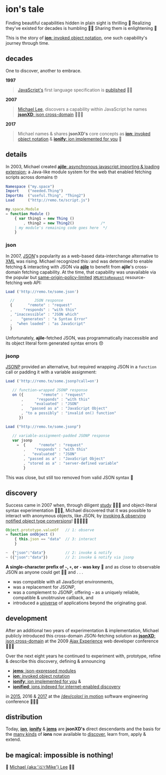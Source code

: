# ion's tale


Finding beautiful capabilities hidden in plain sight is thrilling 🚀 Realizing they've
existed for decades is humbling 🙇🏾 Sharing them is enlightening 🖤

This is the story of [**ion**: invoked object notation](./ions/ion.md#ion), one such
capability's journey through time.


## decades

One to discover, another to embrace.

**1997**

>[JavaScript's](https://web.archive.org/web/20070916144913/http://wp.netscape.com/newsref/pr/newsrelease67.html)
first language specification is
[published](http://www.ecma-international.org/publications/files/ECMA-ST-ARCH/ECMA-262,%201st%20edition,%20June%201997.pdf)
👏🏾

**2007**

>[Michael Lee](https://github.com/iskitz),
discovers a capability within JavaScript he names
[**jsonXD**: json cross-domain](http://www.slideshare.net/iskitz/using-jsonxd-for-crossdomain-json-exchange)
👨🏾‍💻

**2017**

>Michael names & shares **jsonXD's** core concepts as
[**ion**: invoked object notation](ions/ion.md#ion)
&
[**ionify**: ion implemented for you](http://api.ionify.net/) 🎉


## details

In 2003, Michael created
[**ajile**: asynchronous javascript importing & loading extension](http://ajile.net);
a Java-like module system for the web that enabled fetching scripts across domains 🤓

```javascript
Namespace ("my.space")
Import    ("needed.Thing")
ImportAs  ("useful.Thing", "Thing2")
Load      ("http://remo.te/script.js")

my.space.Module
= function Module ()
    { var thing1 = new Thing ()
        , thing2 = new Thing2()            /*
    | my module's remaining code goes here  */
    }
```

### json

In 2007, [JSON](https://en.wikipedia.org/wiki/JSON)'s popularity as a web-based
data-interchange alternative to [XML](https://en.wikipedia.org/wiki/XML) was rising. Michael
recognized this💡and was determined to enable fetching & interacting with JSON via
[**ajile**](http://ajile.net) to benefit from **ajile**'s cross-domain fetching capability.
At the time, that capability was unavailable via the popular but
[same-origin-policy-limited](https://en.wikipedia.org/wiki/Same-origin_policy)
[`XMLHttpRequest`](https://en.wikipedia.org/wiki/XMLHttpRequest)
resource-fetching web API:

```javascript
Load ('http://remo.te/some.json')

  //         JSON response
  {       "remote" : "request"
  ,     "responds" : "with this"
  , "inaccessible" : "JSON which"
  ,    "generates" : "a Syntax Error"
  ,  "when loaded" : "as JavaScript"
  }
```

Unfortunately, **ajile**-fetched JSON, was programmatically inaccessible and its object
literal form generated syntax errors 😞

### jsonp

[JSONP](https://en.wikipedia.org/wiki/JSONP) provided an alternative, but required wrapping
JSON in a `function` call or padding it with a variable assignment:

```javascript
Load ('http://remo.te/some.jsonp?call=on')

   // function-wrapped JSONP response
   on ({        "remote" : "request"
       ,      "responds" : "with this"
       ,     "evaluated" : "JSON"
       ,   "passed as a" : "JavaScript Object"
       , "to a possibly" : "invalid on() function"
      })

Load ("http://remo.te/some.jsonp")

   // variable-assignment-padded JSONP response
   var jsonp
     =  {      "remote" : "request"
        ,    "responds" : "with this"
        ,   "evaluated" : "JSON"
        , "passed as a" : "JavaScript Object"
        , "stored as a" : "server-defined variable"
        }
```
This was close, but still too removed from valid JSON syntax 🤔

## discovery

Success came in 2007 when, through diligent
[study](https://ecma-international.org/publications/files/ECMA-ST-ARCH/ECMA-262,%203rd%20edition,%20December%201999.pdf)
👨🏾‍🏫 and object-literal syntax experimentation 👨🏽‍🔬, Michael discovered that it was possible
to interact with anonymous objects, like JSON, by
[invoking & observing notified object type conversions](ions/ion.md#function)!
👨🏾‍💻👌🏾

```javascript
Object.prototype.valueOf   // 1: observe
= function onObject ()
    { this.json == "data"  // 3: interact
    }

~  {"json":"data"}         // 2: invoke & notify
~ ({"json":"data"})        // 2: invoke & notify via jsonp
```

**A single-character prefix of `~`, `+`, or `-` was key** 🎉 and as close to observable JSON
as anyone could get 👏🏾 and . . .

+ was compatible with all JavaScript environments,
+ was a replacement for JSONP,
+ was a complement to JSONP, offering **`~`** as a uniquely reliable, compatible & unobtrusive
  callback, and
+ introduced a [universe](http://api.ionify.net/) of applications beyond the originating goal.


## development

After an additional two years of experimentation & implementation, Michael
publicly introduced this cross-domain JSON-fetching solution as
[**jsonXD**: json cross-domain](http://www.slideshare.net/iskitz/using-jsonxd-for-crossdomain-json-exchange)
at the 2009
[Ajax Experience](http://web.archive.org/web/20090916010056/http://ajaxexperience.techtarget.com:80/conference/html/speakers.html#MLee)
web developer conference 🙋🏾‍♂️

Over the next eight years he continued to experiment with, prototype, refine &
describe this discovery, defining & announcing

+ [**jems**: json-expressed modules](http://jems.ionify.net/)
+ [**ion**: invoked object notation](ions/ion.md#ion)
+ [**ionify**: ion implemented for you](http://api.ionify.net) &
+ [**ionified**: ions indexed for internet-enabled discovery](http://ionified.net)

in
[2015](https://github.com/ionify/jems/blob/24ab93d910334e3bbe05b72869cbb4fd81639e10/about/jems.md#what-are-jems),
2016 &
[2017](https://d24wuq6o951i2g.cloudfront.net/img/events/id/301/3017276/assets/70d.wtMi_397_IMG_9393_DoDes.jpg)
at the
[/dev/color/ in motion](https://devcolorinmotion2017.splashthat.com/)
software engineering conference 👨🏾‍💻


## distribution

Today, [**ion**](ions/ion.md#ion),
[**ionify**](http://api.ionify.net) &
[**jems**](http://jems.ionify.net/)
are **jsonXD's** direct descendants and the basis for the [many kinds](ions/lions.md#lions)
of **ions** now available to [discover](http://ionified.net/),
learn from, apply & extend.

## be magical: impossible is nothing!

🖤
[Michael {aka:'🇬🇾Mike'} Lee](https://github.com/iskitz) 🙌🏾